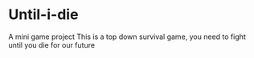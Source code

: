 # Until-i-die
A mini game project
This is a top down survival game, you need to fight until you die for our future

